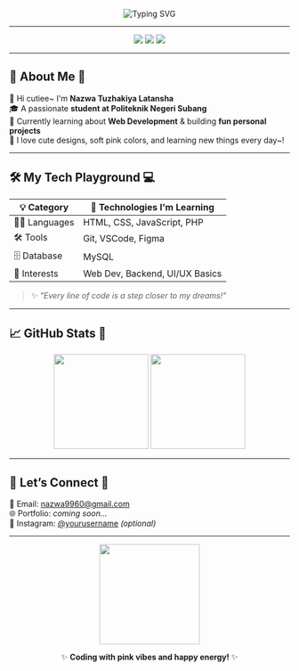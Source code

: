 <!-- 💖 Animated intro text -->
<p align="center">
  <img src="https://readme-typing-svg.herokuapp.com?font=Pacifico&size=35&color=FF69B4&center=true&vCenter=true&width=600&lines=Hi+Sweetie+🍓+I'm+Nazwa+Tuzhakiya+Latansha+🌸;✨+Student+from+Politeknik+Negeri+Subang+🎓;🌷+Web+Dev+Learner+and+Project+Maker+🌈" alt="Typing SVG" />
</p>

---

<!-- 🪄 Pink Badges -->
<p align="center">
  <img src="https://img.shields.io/badge/🎀_Student-FFB6C1?style=for-the-badge&logo=bookstack&logoColor=white" />
  <img src="https://img.shields.io/badge/🌸_Web_Dev_Learner-FF69B4?style=for-the-badge&logo=html5&logoColor=white" />
  <img src="https://img.shields.io/badge/💻_Code_with_Love-FFC0CB?style=for-the-badge&logo=git&logoColor=white" />
</p>

---

## 🌷 About Me 🍓

💖 Hi cutiee~ I'm **Nazwa Tuzhakiya Latansha**  
🎓 A passionate **student at Politeknik Negeri Subang**  
🌱 Currently learning about **Web Development** & building **fun personal projects**  
🐰 I love cute designs, soft pink colors, and learning new things every day~!

---

## 🛠️ My Tech Playground 💻

| 💡 Category | 🌸 Technologies I'm Learning |
|------------|------------------------------|
| 🧑‍💻 Languages | HTML, CSS, JavaScript, PHP |
| 🛠️ Tools | Git, VSCode, Figma |
| 🗄️ Database | MySQL |
| 🎨 Interests | Web Dev, Backend, UI/UX Basics |

> ✨ *"Every line of code is a step closer to my dreams!"*

---

## 📈 GitHub Stats 💖

<p align="center">
  <img src="https://github-readme-stats.vercel.app/api?username=nazwatuzhakiya&show_icons=true&title_color=ff69b4&icon_color=ff69b4&text_color=f8c8dc&bg_color=141321&hide_border=true" height="170" />
  <img src="https://github-readme-stats.vercel.app/api/top-langs/?username=nazwatuzhakiya&layout=compact&title_color=ff69b4&text_color=f8c8dc&bg_color=141321&hide_border=true" height="170" />
</p>

---

## 🐰 Let’s Connect 🌷

📧 Email: [nazwa9960@gmail.com](mailto:nazwa9960@gmail.com)  
🌐 Portfolio: *coming soon...*  
🎀 Instagram: [@yourusername](https://instagram.com) *(optional)*

---

<p align="center">
  <img src="https://media.giphy.com/media/v1.Y2lkPTc5MGI3NjExYWI3YTRiY2M3MGM0NzRjNzU0MzBlODJmZTI4ZmFhZmY3OWQ2NjgxNiZjdD1n/llKJGxQ1ESmac/giphy.gif" width="180px" />
</p>

<p align="center">
  ✨ <b>Coding with pink vibes and happy energy!</b> ✨
</p>
